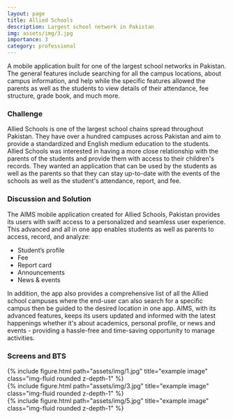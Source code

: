 ```yaml
---
layout: page
title: Allied Schools
description: Largest school network in Pakistan
img: assets/img/3.jpg
importance: 3
category: professional
---
```


A mobile application built for one of the largest school networks in Pakistan. The general features include searching for all the campus locations, about campus information, and help while the specific features allowed the parents as well as the students to view details of their attendance, fee structure, grade book, and much more.

### Challenge
Allied Schools is one of the largest school chains spread throughout Pakistan. They have over a hundred campuses across Pakistan and aim to provide a standardized and English medium education to the students. Allied Schools was interested in having a more close relationship with the parents of the students and provide them with access to their children's records. They wanted an application that can be used by the students as well as the parents so that they can stay up-to-date with the events of the schools as well as the student's attendance, report, and fee.

### Discussion and Solution
The AIMS mobile application created for Allied Schools, Pakistan provides its users with swift access to a personalized and seamless user experience. This advanced and all in one app enables students as well as parents to access, record, and analyze:

* Student’s profile
* Fee
* Report card
* Announcements
* News & events

In addition, the app also provides a comprehensive list of all the Allied school campuses where the end-user can also search for a specific campus then be guided to the desired location in one app. AIMS, with its advanced features, keeps its users updated and informed with the latest happenings whether it's about academics, personal profile, or news and events - providing a hassle-free and time-saving opportunity to manage activities.

### Screens and BTS

<div class="row">
    <div class="col-sm mt-3 mt-md-0">
        {% include figure.html path="assets/img/1.jpg" title="example image" class="img-fluid rounded z-depth-1" %}
    </div>
    <div class="col-sm mt-3 mt-md-0">
        {% include figure.html path="assets/img/3.jpg" title="example image" class="img-fluid rounded z-depth-1" %}
    </div>
    <div class="col-sm mt-3 mt-md-0">
        {% include figure.html path="assets/img/5.jpg" title="example image" class="img-fluid rounded z-depth-1" %}
    </div>
</div>
